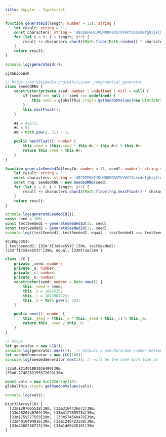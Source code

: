 ```yaml
---
title: Jupyter - TypeScript
---
```


```typescript
function generateId(length: number = 11): string {
    let result: string = '';
    const characters: string = 'ABCDEFGHIJKLMNOPQRSTUVWXYZabcdefghijklmnopqrstuvwxyz0123456789';
    for (let i = 0; i < length; i++) {
        result += characters.charAt(Math.floor(Math.random() * characters.length));
    }
    return result;
}

console.log(generateId());
```

    xjX6biooWaK
    


```typescript
// https://en.wikipedia.org/wiki/Linear_congruential_generator
class SeededRNG {
    constructor(private seed: number | undefined | null = null) {
        if (seed === null || seed === undefined) {
            this.seed = globalThis.crypto.getRandomValues(new Uint32Array(1))[0];
        }
        this.nextFloat();
    }

    #a = 48271;
    #c = 0;
    #m = Math.pow(2, 31) - 1;

    public nextFloat(): number {
        this.seed = (this.seed * this.#a + this.#c) % this.#m;
        return this.seed / this.#m;
    }
}

function generateSeededId(length: number = 11, seed?: number): string {
    let result: string = '';
    const characters: string = 'ABCDEFGHIJKLMNOPQRSTUVWXYZabcdefghijklmnopqrstuvwxyz0123456789';
    const rng: SeededRNG = new SeededRNG(seed);
    for (let i = 0; i < length; i++) {
        result += characters.charAt(Math.floor(rng.nextFloat() * characters.length));
    }
    return result;
}

console.log(generateSeededId());
const seed = 100;
const testSeeded1 = generateSeededId(11, seed);
const testSeeded2 = generateSeededId(11, seed);
console.log({testSeeded1, testSeeded2, equal : testSeeded1 === testSeeded2 });
```

    SCpEUp235Ic
    { testSeeded1: [32m'fIJx8exSV7C'[39m, testSeeded2: [32m'fIJx8exSV7C'[39m, equal: [33mtrue[39m }
    


```typescript
class LCG {
    private _seed: number;
    private _a: number;
    private _c: number;
    private _m: number;
    constructor(seed: number = Date.now()) {
        this._seed = seed;
        this._a = 1664525;
        this._c = 1013904223;
        this._m = Math.pow(2, 32);
    }

    public next(): number {
        this._seed = (this._a * this._seed + this._c) % this._m;
        return this._seed / this._m;
    }
}

// Usage
let generator = new LCG();
console.log(generator.next());  // Outputs a pseudorandom number between 0 and 1
let seededGenerator = new LCG(100);
console.log(seededGenerator.next()); // will be the same each time as the seed doesn't change
```

    [33m0.821491003036499[39m
    [33m0.2748232155572623[39m
    


```typescript
const vals = new Uint32Array(10);
globalThis.crypto.getRandomValues(vals);

console.log(vals);
```

    Uint32Array(10) [
      [33m1287065518[39m, [33m3184436673[39m,
      [33m2820440769[39m, [33m4127699734[39m,
      [33m1759577503[39m,  [33m574560478[39m,
      [33m4010494916[39m, [33m1246423558[39m,
      [33m4260730715[39m, [33m1460420101[39m
    ]
